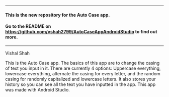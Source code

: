 *******************************************************************************************  
#### This is the new repository for the Auto Case app.
#### Go to the README on https://github.com/vshah2799/AutoCaseAppAndroidStudio to find out more.
*******************************************************************************************  

Vishal Shah

This is the Auto Case app. The basics of this app are to change the casing of text you input in it.
There are currently 4 options: Uppercase everything, lowercase everything, alternate the casing for
every letter, and the random casing for randomly capitalized and lowercase letters. It also stores
your history so you can see all the text you have inputted in the app. This app was made with
Android Studio.
